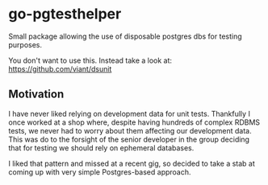 # go-pgtesthelper
Small package allowing the use of disposable postgres dbs for testing purposes.

You don't want to use this.  Instead take a look at: https://github.com/viant/dsunit

<a name="Motivation"></a>

## Motivation
I have never liked relying on development data for unit tests.  Thankfully I once worked at a shop where, despite having hundreds of complex RDBMS tests, we never had to worry about them affecting our development data.  This was do to the forsight of the senior developer in the group deciding that for testing we should rely on ephemeral databases.

I liked that pattern and missed at a recent gig, so decided to take a stab at coming up with very simple Postgres-based approach.


